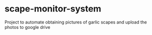 # scape-monitor-system
 Project to automate obtaining pictures of garlic scapes and upload the photos to google drive
